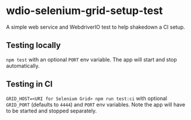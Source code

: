 # wdio-selenium-grid-setup-test

A simple web service and WebdriverIO test to help shakedown a CI setup.

## Testing locally
`npm test` with an optional `PORT` env variable. The app will start and stop automatically.

## Testing in CI
`GRID_HOST=<URI for Selenium Grid> npm run test:ci` with optional `GRID_PORT` (defaults to `4444`) and `PORT` env variables. Note the app will have to be started and stopped separately.
